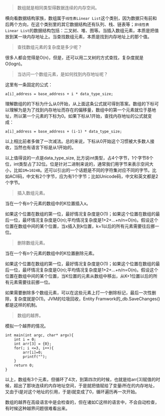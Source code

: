 > 数组就是相同类型得数据连续的内存空间。

横向看数据结构家族，数组属于`线性表Linear List`这个类别，因为数据只有前和后两个方向，在这个类别里的其它数据结构还有队列、栈、链表等；`非线性表Linear List`的数据结构包括：二叉树、堆、图等。当插入数组元素，本质是把值放到某一块内存地址上。当查找数组元素，本质是找到内存地址上的那个值。

> 查找数组元素的复杂度是多少呢？

很多人都会觉得是O(n)，但是，还可以用二叉树的方式查找，复杂度就是O(logn)。

> 当访问一个数组元素，是如何找到内存地址呢？

这里有一条固定的公式：

```
a[i]_address = base_address + i * data_type_size;
```

理解数组的的下标为什么从0开始，从上面这条公式就可得到答案。数组的下标可以理解为是为了找到内存地址而存在的偏移量，数组中的第一个元素就位于基地址，所以第一个元素的下标为0。如果下标从1开始，查找内存地址的公式就变成：

```
a[i]_address = base_address + (i-1) * data_type_size;
```

以上相比前者多做了一次减法。总的来说，下标从0开始这个习惯被大多数人接收，当然也有语言下标是从1开始的。

以上值得说的一点是data_type_size, 比方说int类型，占4个字节，1个字节8个位，int类型占了32位。位是针对二进制来说的，通常我们用字节来表示空间大小，比如`1M=1024B`。还可以引出的一个话题是不同的字符集对应不同的字节。比如ACII码，中文有2个字节，应为有1个字节；比如Unicode码，中文和英文都是2个字节。

> 插入数组元素。

当在一个有n个元素的数组中的K位置插入x。

如果这个位置在数组的第一位，最好情况复杂度是O(1)；如果这个位置在数组的最后一位，最坏情况复杂度是O(n);平均情况复杂度是1+2+...+n/n=O(n)。假设这个位置在数组中间的某个位置，当x插入到k位置，k=1以后的所有元素需要往后挪一位。

> 删除数组元素。

当在一个有n个元素的数组中的K位置删除元素。

如果这个位置在数组的第一位，最好情况复杂度是O(1)；如果这个位置在数组的最后一位，最坏情况复杂度是O(n);平均情况复杂度是1+2+...+n/n=O(n)。假设这个位置在数组中间的某个位置，当K位置的元素从数组中移出，从K+1位置以后的所有元素需要往前挪一位。

如果需要删除多个数组元素，可以在这些元素上打一个删除标记，最后一次性删除，复杂度就是O(1)。JVM的垃圾回收，Entity Framwork的_db.SaveChanges()都是这样的机制。

> 数组的越界。

模拟一个越界的情况。

```
int main(int argc, char* argv){
	int i = 0;
	int arr[3] = {0};
	for(; i <=3, i++){
		arr[i]=0;
		printf("");
	}
	return 0;
}
```

以上，数组有3个元素，但循环了4次，到第四次的时候，也就是给arr[3]赋值的时候，超出了那块连续的内存地址空间，于是就把值赋给了变量i所在的内存地址，又由于i是对这个地址的引用，于是i就变成了0，循环遍历再一次开始。

数组的越界在高级语言中是会检查的，但在诸如C这样的语言中，不会自动检查，有时候这种越界问题很难看出来。


